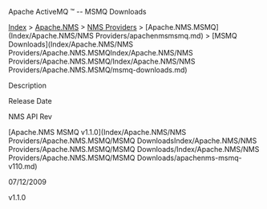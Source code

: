 Apache ActiveMQ ™ -- MSMQ Downloads 

[Index](index.html) > [Apache.NMS](Index/apacheIndex/Overview/nms.md) > [NMS Providers](Index/Apache.NMS/nms-providers.md) > [Apache.NMS.MSMQ](Index/Apache.NMS/NMS Providers/apachenmsmsmq.md) > [MSMQ Downloads](Index/Apache.NMS/NMS Providers/Apache.NMS.MSMQIndex/Apache.NMS/NMS Providers/Apache.NMS.MSMQ/Index/Apache.NMS/NMS Providers/Apache.NMS.MSMQ/msmq-downloads.md)

Description

Release Date

NMS API Rev

[Apache.NMS MSMQ v1.1.0](Index/Apache.NMS/NMS Providers/Apache.NMS.MSMQ/MSMQ DownloadsIndex/Apache.NMS/NMS Providers/Apache.NMS.MSMQ/MSMQ Downloads/Index/Apache.NMS/NMS Providers/Apache.NMS.MSMQ/MSMQ Downloads/apachenms-msmq-v110.md)

07/12/2009

v1.1.0


